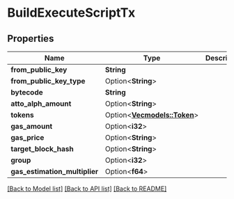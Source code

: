 # BuildExecuteScriptTx

## Properties

Name | Type | Description | Notes
------------ | ------------- | ------------- | -------------
**from_public_key** | **String** |  | 
**from_public_key_type** | Option<**String**> |  | [optional]
**bytecode** | **String** |  | 
**atto_alph_amount** | Option<**String**> |  | [optional]
**tokens** | Option<[**Vec<models::Token>**](Token.md)> |  | [optional]
**gas_amount** | Option<**i32**> |  | [optional]
**gas_price** | Option<**String**> |  | [optional]
**target_block_hash** | Option<**String**> |  | [optional]
**group** | Option<**i32**> |  | [optional]
**gas_estimation_multiplier** | Option<**f64**> |  | [optional]

[[Back to Model list]](../README.md#documentation-for-models) [[Back to API list]](../README.md#documentation-for-api-endpoints) [[Back to README]](../README.md)


